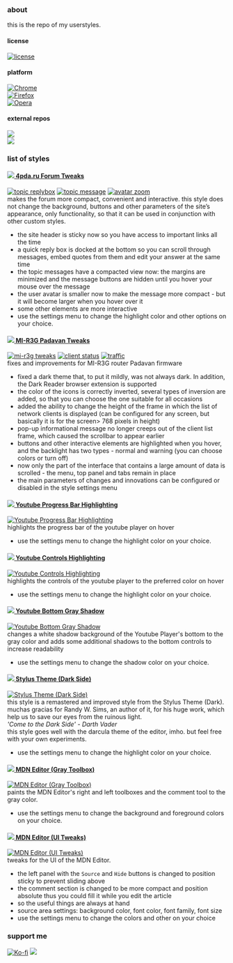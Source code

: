 ### about
this is the repo of my userstyles.

#### license  
[![license](https://img.shields.io/github/license/almaceleste/userstyles.svg?longCache=true)](https://github.com/almaceleste/userstyles/blob/master/LICENSE)

<!-- #### wiki -->

#### platform
[![Chrome](https://img.shields.io/badge/Chrome-Linux,_Windows,_Mac,_Chrome_OS-lightgrey.svg?longCache=true)](https://chrome.google.com/webstore/detail/stylus/clngdbkpkpeebahjckkjfobafhncgmne)  
[![Firefox](https://img.shields.io/badge/Firefox-Linux,_Windows,_Mac-lightgrey.svg?longCache=true)](https://addons.mozilla.org/en-US/firefox/addon/styl-us/)  
[![Opera](https://img.shields.io/badge/Opera-Linux,_Windows,_Mac-lightgrey.svg?longCache=true)](https://addons.opera.com/en-gb/extensions/details/stylus/)  

#### external repos
[![](https://img.shields.io/badge/OpenUserCSS-almaceleste-green.svg?longCache=true&colorA=778899&colorB=00bfff)](https://openusercss.org/profile/5e90dfa66618400c009af3dd "openusercss | almaceleste")  
[![](https://img.shields.io/badge/Userstyles.org-almaceleste-green.svg?longCache=true&colorA=778899&colorB=00bfff)](https://userstyles.org/users/903337 "userstyles.org | almaceleste")  

### list of styles 
#### [![](http://s.4pda.to/iEHnNOJ5KvJr3UOqhdl.png) 4pda.ru Forum Tweaks](https://github.com/almaceleste/userstyles/raw/master/src/4pda.ru_Forum_Tweaks.user.css 'install')  
[![topic replybox](assets/img/4pda-replybox-small.png)](assets/img/4pda-replybox-big.png 'topic replybox') [![topic message](assets/img/4pda-message-small.png)](assets/img/4pda-message-big.png 'topic message') [![avatar zoom](assets/img/4pda-avatar-small.png)](assets/img/4pda-avatar-big.png 'avatar zoom')  
makes the forum more compact, convenient and interactive. this style does not change the background, buttons and other parameters of the site’s appearance, only functionality, so that it can be used in conjunction with other custom styles.  
* the site header is sticky now so you have access to important links all the time
* a quick reply box is docked at the bottom so you can scroll through messages, embed quotes from them and edit your answer at the same time
* the topic messages have a compacted view now: the margins are minimized and the message buttons are hidden until you hover your mouse over the message
* the user avatar is smaller now to make the message more compact - but it will become larger when you hover over it
* some other elements are more interactive
* use the settings menu to change the highlight color and other options on your choice.  

#### [![](https://i01.appmifile.com/webfile/globalimg/favicon.ico) MI-R3G Padavan Tweaks](https://github.com/almaceleste/userstyles/raw/master/src/MI-R3G_Padavan_Tweaks.user.css 'install')  
[![mi-r3g tweaks](assets/img/mir3g-tweaks-small.png)](assets/img/mir3g-tweaks-big.png 'mi-r3g tweaks') [![client status](assets/img/mir3g-clientstatus-small.png)](assets/img/mir3g-clientstatus-big.png 'client status') [![traffic](assets/img/mir3g-traffic-small.png)](assets/img/mir3g-traffic-small.png 'traffic')  
fixes and improvements for MI-R3G router Padavan firmware  
* fixed a dark theme that, to put it mildly, was not always dark. In addition, the Dark Reader browser extension is supported
* the color of the icons is correctly inverted, several types of inversion are added, so that you can choose the one suitable for all occasions
* added the ability to change the height of the frame in which the list of network clients is displayed (can be configured for any screen, but basically it is for the screen> 768 pixels in height)
* pop-up informational message no longer creeps out of the client list frame, which caused the scrollbar to appear earlier
* buttons and other interactive elements are highlighted when you hover, and the backlight has two types - normal and warning (you can choose colors or turn off)
* now only the part of the interface that contains a large amount of data is scrolled - the menu, top panel and tabs remain in place
* the main parameters of changes and innovations can be configured or disabled in the style settings menu  

#### [![](https://s.ytimg.com/yts/img/favicon-vfl8qSV2F.ico) Youtube Progress Bar Highlighting](https://github.com/almaceleste/userstyles/raw/master/src/Youtube_Progress_Bar_Highlighting.user.css 'install')  
[![Youtube Progress Bar Highlighting](assets/img/ytpbh-small.png)](assets/img/ytpbh-big.png 'Youtube Progress Bar Highlighting')  
highlights the progress bar of the youtube player on hover  
* use the settings menu to change the highlight color on your choice.  

#### [![](https://s.ytimg.com/yts/img/favicon-vfl8qSV2F.ico) Youtube Controls Highlighting](https://github.com/almaceleste/userstyles/raw/master/src/Youtube_Controls_Highlighting.user.css 'install')  
[![Youtube Controls Highlighting](assets/img/ych-small.png)](assets/img/ych-big.png 'Youtube Controls Highlighting')  
highlights the controls of the youtube player to the preferred color on hover  
* use the settings menu to change the highlight color on your choice.  

#### [![](https://s.ytimg.com/yts/img/favicon-vfl8qSV2F.ico) Youtube Bottom Gray Shadow](https://github.com/almaceleste/userstyles/raw/master/src/Youtube_Bottom_Gray_Shadow.user.css 'install')  
[![Youtube Bottom Gray Shadow](assets/img/ybgs-small.png)](assets/img/ybgs-big.png 'Youtube Bottom Gray Shadow')  
changes a white shadow background of the Youtube Player's bottom to the gray color and adds some additional shadows to the bottom controls to increase readability  
* use the settings menu to change the shadow color on your choice.  

#### [![](http://cdn.add0n.com/icons/stylus16.png) Stylus Theme (Dark Side)](https://github.com/almaceleste/userstyles/raw/master/src/Stylus_Theme_(Dark_Side).user.css 'install')  
[![Stylus Theme (Dark Side)](assets/img/stds-small.png)](assets/img/stds-big.png 'Stylus Theme (Dark Side)')  
this style is a remastered and improved style from the Stylus Theme (Dark).
muchas gracias for Randy W. Sims, an author of it, for his huge work, which help us to save our eyes from the ruinous light.  
*'Come to the Dark Side' - Darth Vader*  
this style goes well with the darcula theme of the editor, imho.
but feel free with your own experiments.
* use the settings menu to change the highlight color on your choice.  

#### [![](https://wiki.developer.mozilla.org/static/img/favicon32.7f3da72dcea1.png) MDN Editor (Gray Toolbox)](https://github.com/almaceleste/userstyles/raw/master/src/MDN_Editor_(Gray_Toolbox).user.css 'install')  
[![MDN Editor (Gray Toolbox)](assets/img/mdnegt-small.png)](assets/img/mdnegt-big.png 'MDN Editor (Gray Toolbox)')  
paints the MDN Editor's right and left toolboxes and the comment tool to the gray color.  
* use the settings menu to change the background and foreground colors on your choice.  

#### [![](https://wiki.developer.mozilla.org/static/img/favicon32.7f3da72dcea1.png) MDN Editor (UI Tweaks)](https://github.com/almaceleste/userstyles/raw/master/src/MDN_Editor_(UI_Tweaks).user.css 'install')  
[![MDN Editor (UI Tweaks)](assets/img/mdneuit-small.png)](assets/img/mdneuit-big.png 'MDN Editor (UI Tweaks)')  
tweaks for the UI of the MDN Editor.  
* the left panel with the `Source` and `Hide` buttons is changed to position sticky to prevent sliding above
* the comment section is changed to be more compact and position absolute thus you could fill it while you edit the article
* so the useful things are always at hand
* source area settings: background color, font color, font family, font size
* use the settings menu to change the colors and other on your choice

### support me
<!-- [![Beerpay](https://beerpay.io/almaceleste/userstyles/badge.svg?style=beer-square)](https://beerpay.io/almaceleste/userstyles) [![Beerpay](https://beerpay.io/almaceleste/userstyles/make-wish.svg?style=flat-square)](https://beerpay.io/almaceleste/userstyles?focus=wish) -->
[![Ko-fi](/assets/img/Ko-fi_logo_transparent.png)](https://ko-fi.com/almaceleste "bye me cofee")
[![](https://img.shields.io/badge/Paypal-donate_me-blue.svg?longCache=true&logo=paypal)](https://www.paypal.me/almaceleste "paypal | donate me") 
